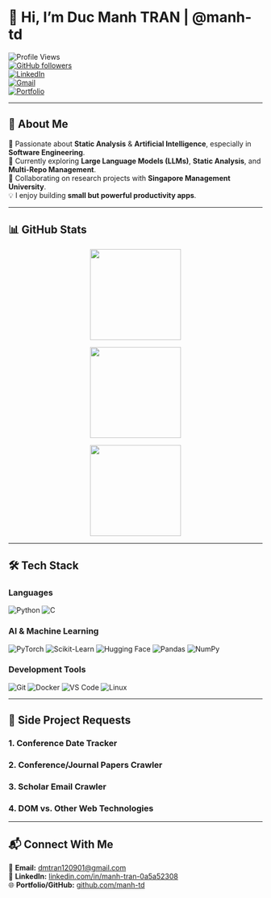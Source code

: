 # 👋 Hi, I’m Duc Manh TRAN | @manh-td  

![Profile Views](https://komarev.com/ghpvc/?username=manh-td&label=Profile%20Views&color=blue&style=flat)  
[![GitHub followers](https://img.shields.io/github/followers/manhtdd?style=social)](https://github.com/manh-td?tab=followers)  
[![LinkedIn](https://img.shields.io/badge/LinkedIn-Connect-blue?style=flat&logo=linkedin)](https://www.linkedin.com/in/manh-tran-0a5a52308)  
[![Gmail](https://img.shields.io/badge/Email-dmtran120901@gmail.com-red?style=flat&logo=gmail)](mailto:dmtran120901@gmail.com)  
[![Portfolio](https://img.shields.io/badge/Portfolio-Visit-lightgrey?style=flat&logo=github)](https://github.com/manh-td)  

---

## 🔎 About Me  

🚀 Passionate about **Static Analysis** & **Artificial Intelligence**, especially in **Software Engineering**.  
🎯 Currently exploring **Large Language Models (LLMs)**, **Static Analysis**, and **Multi-Repo Management**.  
🤝 Collaborating on research projects with **Singapore Management University**.  
💡 I enjoy building **small but powerful productivity apps**.  

---

## 📊 GitHub Stats  

<p align="center">
  <a href="https://github.com/manh-td">
    <img height="180em" src="https://github-readme-stats.vercel.app/api?username=manh-td&show_icons=true&theme=tokyonight&count_private=true&hide=issues" />
  </a>
</p>

<p align="center">
  <a href="https://github.com/manh-td">
    <img height="180em" src="https://github-readme-streak-stats.herokuapp.com/?user=manh-td&theme=tokyonight" />
  </a>
</p>  

<p align="center">
  <a href="https://github.com/manh-td">
    <img height="180em" src="https://github-readme-stats.vercel.app/api/top-langs/?username=manh-td&layout=compact&theme=tokyonight" />
  </a>
</p>  

---

## 🛠️ Tech Stack  

### **Languages**  
![Python](https://img.shields.io/badge/Python-3776AB?style=for-the-badge&logo=python&logoColor=white) 
![C](https://img.shields.io/badge/C-00599C?style=for-the-badge&logo=c&logoColor=white)  

### **AI & Machine Learning**  
![PyTorch](https://img.shields.io/badge/PyTorch-EE4C2C?style=for-the-badge&logo=pytorch&logoColor=white) 
![Scikit-Learn](https://img.shields.io/badge/Scikit--Learn-F7931E?style=for-the-badge&logo=scikit-learn&logoColor=black) 
![Hugging Face](https://img.shields.io/badge/Hugging%20Face-FFCC00?style=for-the-badge&logo=huggingface&logoColor=black) 
![Pandas](https://img.shields.io/badge/Pandas-150458?style=for-the-badge&logo=pandas&logoColor=white) 
![NumPy](https://img.shields.io/badge/NumPy-013243?style=for-the-badge&logo=numpy&logoColor=white)  

### **Development Tools**  
![Git](https://img.shields.io/badge/Git-F05032?style=for-the-badge&logo=git&logoColor=white) 
![Docker](https://img.shields.io/badge/Docker-2496ED?style=for-the-badge&logo=docker&logoColor=white) 
![VS Code](https://img.shields.io/badge/VS%20Code-007ACC?style=for-the-badge&logo=visual-studio-code&logoColor=white) 
![Linux](https://img.shields.io/badge/Linux-FCC624?style=for-the-badge&logo=linux&logoColor=black) 

---

## 🚀 Side Project Requests  

### 1. Conference Date Tracker  
### 2. Conference/Journal Papers Crawler   
### 3. Scholar Email Crawler  
### 4. DOM vs. Other Web Technologies  

---

## 📬 Connect With Me  

📩 **Email:** [dmtran120901@gmail.com](mailto:dmtran120901@gmail.com)  
👔 **LinkedIn:** [linkedin.com/in/manh-tran-0a5a52308](https://www.linkedin.com/in/manh-tran-0a5a52308)  
🌐 **Portfolio/GitHub:** [github.com/manh-td](https://github.com/manh-td)  
